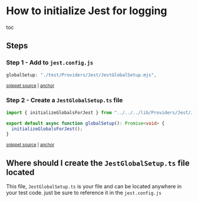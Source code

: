 # How to initialize Jest for logging

toc

## Steps

### Step 1 - Add to `jest.config.js`

<!-- snippet: jest_config_setup -->

<a id='snippet-jest_config_setup'></a>

```js
globalSetup: "./test/Providers/Jest/JestGlobalSetup.mjs",
```

<sup><a href='/jest.config.js#L20-L22' title='Snippet source file'>snippet source</a> | <a href='#snippet-jest_config_setup' title='Start of snippet'>anchor</a></sup>

<!-- endSnippet -->

### Step 2 - Create a `JestGlobalSetup.ts` file

<!-- snippet: JestGlobalSetup.mts -->

<a id='snippet-JestGlobalSetup.mts'></a>

```mts
import { initializeGlobalsForJest } from "../../../lib/Providers/Jest/JestSetup.js";

export default async function globalSetup(): Promise<void> {
  initializeGlobalsForJest();
}
```

<sup><a href='/test/Providers/Jest/JestGlobalSetup.mts#L1-L5' title='Snippet source file'>snippet source</a> | <a href='#snippet-JestGlobalSetup.mts' title='Start of snippet'>anchor</a></sup>

<!-- endSnippet -->

## Where should I create the `JestGlobalSetup.ts` file located

This file, `JestGlobalSetup.ts` is your file and can be located anywhere in your test code.
just be sure to reference it in the `jest.config.js`

